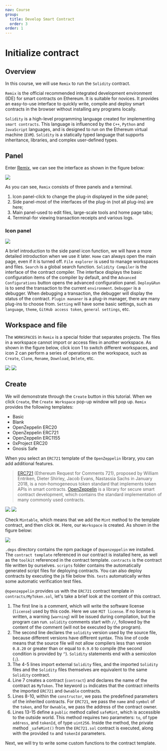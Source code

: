 ```yaml
---
nav: Course
group:
  title: Develop Smart Contract
  order: 3
order: 1
---
```


# Initialize contract

## Overview

In this course, we will use `Remix` to run the `Solidity` contract.

`Remix` is the official recommended integrated development environment (IDE) for smart contracts on Ethereum. It is suitable for novices. It provides an easy-to-use interface to quickly write, compile and deploy smart contracts in the browser without installing any programs locally.

`Solidity` is a high-level programming language created for implementing `smart contracts`. This language is influenced by the `C++`, `Python` and `JavaScript` languages, and is designed to run on the Ethereum virtual machine (`EVM`). `Solidity` is a statically typed language that supports inheritance, libraries, and complex user-defined types.

## Panel

Enter [Remix](https://remix.ethereum.org), we can see the interface as shown in the figure below:

![](./img/remix.png)

As you can see, `Remix` consists of three panels and a terminal.

1. Icon panel-click to change the plug-in displayed in the side panel;
2. Side panel-most of the interfaces of the plug-in (not all plug-ins) are here;
3. Main panel-used to edit files, large-scale tools and home page tabs;
4. Terminal-for viewing transaction receipts and various logs.

### Icon panel

![](./img/slide.png)

A brief introduction to the side panel icon function, we will have a more detailed introduction when we use it later. `Home` can always open the main page, even if it is turned off. `File explorer` is used to manage workspaces and files. `Search` is a global search function. `Solidity Compiler` is the interface of the contract compiler. The interface displays the basic configuration items of the compiler by default, and the `Advanced Configurations` button opens the advanced configuration panel. `Deploy&Run` is to send the transaction to the current `environment`. `Debugger` is a debugger. When debugging a transaction, the debugger will display the status of the contract. `Plugin mananer` is a plug-in manager, there are many plug-ins to choose from. `Setting` will have some basic settings, such as `language`, `theme`, `GitHub access token`, `general settings`, etc.

## Workspace and file

The `WORKSPACES` in `Remix` is a special folder that separates projects. The files in a workspace cannot import or access files in another workspace. As shown in the figure below, click icon 1 to switch different workspaces, and icon 2 can perform a series of operations on the workspace, such as `Create`, `Clone`, `Rename`, `Download`, `Delete`, etc.

![](./img/createBtn.png) ![](./img/more.png)

## Create

We will demonstrate through the `Create` button in this tutorial. When we click `Create`, the `Create Workspace` pop-up window will pop up. `Remix` provides the following templates:

- Basic
- Blank
- OpenZeppelin ERC20
- OpenZeppelin ERC721
- OpenZeppelin ERC1155
- 0xProject ERC20
- Gnosis Safe

When you select an `ERC721` template of the `OpenZeppelin` library, you can add additional features.

> [ERC721](https://eips.ethereum.org/EIPS/eip-721) (Ethereum Request for Comments 721), proposed by William Entriken, Dieter Shirley, Jacob Evans, Nastassia Sachs in January 2018, is a non-homogeneous token standard that implements token APIs in smart contracts. [OpenZeppelin](https://docs.openzeppelin.com/contracts/5.x/) is a library for secure smart contract development, which contains the standard implementation of many commonly used contracts.

![](./img/create.png) ![](./img/mintable.png)

Check `Mintable`, which means that we add the `Mint` method to the template contract, and then click `OK`. Here, our `Workspace` is created. As shown in the figure below:

![](./img/initCode.png)

`.deps` directory contains the npm package of `@openzeppelin` we installed. The `contract template` referenced in our contract is installed here, as well as the `toolkit` referenced in the contract template. `contracts` is the contract file written by ourselves. `scripts` folder contains the automatically generated script files for deploying contracts. You can also deploy contracts by executing the js file below this. `tests` automatically writes some automatic verification test files.

`@openzeppelin` provides us with the `ERC721` contract template in `contracts/MyToken.sol`, let's take a brief look at the content of this contract.

1. The first line is a comment, which will write the software license (`license`) used by this code. Here we use `MIT license`. If no license is written, a warning (`warning`) will be issued during compilation, but the program can run. `solidity` comments start with `//`, followed by the content of the comment (will not be executed by the program).
2. The second line declares the `solidity` version used by the source file, because different versions have different syntax. This line of code means that the source file will not allow compilers less than version `0.8.20` or greater than or equal to `0.9.0` to compile (the second condition is provided by `^`). `Solidity` statements end with a semicolon (`;`).
3. The 4-5 lines import external `Solidity` files, and the imported `Solidity` files and the `Solidity` files themselves are equivalent to the same `Solidity` contract.
4. Line 7 creates a contract (`contract`) and declares the name of the contract as `MyToken`. The keyword `is` indicates that the contract inherits the imported `ERC721` and `Ownable` contracts.
5. Lines 8-10, within the `constructor`, we pass the predefined parameters of the inherited contracts. For `ERC721`, we pass the `name` and `symbol` of the `token`, and for `Ownable`, we pass the address of the contract owner.
6. Lines 13-15 define a `public` method called `safeMint`, which is accessible to the outside world. This method requires two parameters: `to`, of type `address`, and `tokenId`, of type `uint256`. Inside the method, the private method `_safeMint()` from the `ERC721.sol` contract is executed, along with the provided `to` and `tokenId` parameters.

Next, we will try to write some custom functions to the contract template.
